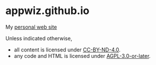 # appwiz.github.io
My [personal web site](https://rohand.com)

Unless indicated otherwise, 
* all content is licensed under [CC-BY-ND-4.0](http://creativecommons.org/licenses/by-nd/4.0/).
* any code and HTML is licensed under [AGPL-3.0-or-later](https://www.gnu.org/licenses/agpl.html).
